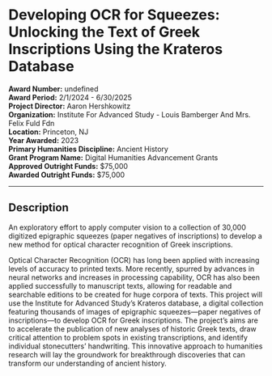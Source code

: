 
# Developing OCR for Squeezes: Unlocking the Text of Greek Inscriptions Using the Krateros Database

**Award Number:** undefined  
**Award Period:** 2/1/2024 - 6/30/2025  
**Project Director:** Aaron  Hershkowitz  
**Organization:** Institute For Advanced Study - Louis Bamberger And Mrs. Felix Fuld Fdn  
**Location:** Princeton, NJ  
**Year Awarded:** 2023  
**Primary Humanities Discipline:** Ancient History  
**Grant Program Name:** Digital Humanities Advancement Grants  
**Approved Outright Funds:** $75,000  
**Awarded Outright Funds:** $75,000  

---

## Description

<p>An exploratory effort to apply computer vision to a collection of 30,000 digitized epigraphic squeezes (paper negatives of inscriptions) to develop a new method for optical character recognition of Greek inscriptions.</p>
<p>Optical Character Recognition (OCR) has long been applied with increasing levels of accuracy to printed texts. More recently, spurred by advances in neural networks and increases in processing capability, OCR has also been applied successfully to manuscript texts, allowing for readable and searchable editions to be created for huge corpora of texts. This project will use the Institute for Advanced Study’s Krateros database, a digital collection featuring thousands of images of epigraphic squeezes—paper negatives of inscriptions—to develop OCR for Greek inscriptions. The project’s aims are to accelerate the publication of new analyses of historic Greek texts, draw critical attention to problem spots in existing transcriptions, and identify individual stonecutters’ handwriting. This innovative approach to humanities research will lay the groundwork for breakthrough discoveries that can transform our understanding of ancient history.</p>
